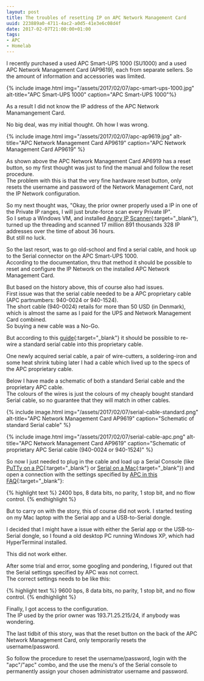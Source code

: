 ```yaml
---
layout: post
title: The troubles of resetting IP on APC Network Management Card
uuid: 223889a0-4711-4ac2-a0d5-41e3e6c08d4f
date: 2017-02-07T21:00:00+01:00
tags:
- APC
- Homelab
---
```


I recently purchased a used APC Smart-UPS 1000 (SU1000) and a used APC Network Management Card (AP9619), each from separate sellers. So the amount of information and accessories was limited.

{% include image.html img="/assets/2017/02/07/apc-smart-ups-1000.jpg" alt-title="APC Smart-UPS 1000" caption="APC Smart-UPS 1000"%}

As a result I did not know the IP address of the APC Network Manamangement Card.

No big deal, was my initial thought. Oh how I was wrong<!--break-->.

{% include image.html img="/assets/2017/02/07/apc-ap9619.jpg" alt-title="APC Network Management Card AP9619" caption="APC Network Management Card AP9619" %}

As shown above the APC Network Management Card AP6919 has a reset button, so my first thought was just to find the manual and follow the reset procedure.  
The problem with this is that the very fine hardware reset button, only resets the username and password of the Network Management Card, not the IP Network configuration.

So my next thought was, "Okay, the prior owner properly used a IP in one of the Private IP ranges, I will just brute-force scan every Private IP".  
So I setup a Windows VM, and installed [Angry IP Scanner](http://angryip.org){:target="_blank"}, turned up the threading and scanned 17 million 891 thousands 328 IP addresses over the time of about 36 hours.  
But still no luck.

So the last resort, was to go old-school and find a serial cable, and hook up to the Serial connector on the APC Smart-UPS 1000.  
According to the documentation, thru that method it should be possible to reset and configure the IP Network on the installed APC Network Management Card.

But based on the history above, this of course also had issues.  
First issue was that the serial cable needed to be a APC proprietary cable (APC partnumbers: 940-0024 or 940-1524).  
The short cable (940-0024) retails for more than 50 USD (in Denmark), which is almost the same as I paid for the UPS and Network Management Card combined.  
So buying a new cable was a No-Go.

But according to this [guide](http://pinoutguide.com/UPS/apc_smart_cable_pinout.shtml){:target="_blank"} it should be possible to re-wire a standard serial cable into this proprietary cable.

One newly acquired serial cable, a pair of wire-cutters, a soldering-iron and some heat shrink tubing later I had a cable which lived up to the specs of the APC proprietary cable.

Below I have made a schematic of both a standard Serial cable and the proprietary APC cable.  
The colours of the wires is just the colours of my cheaply bought standard Serial cable, so no guarantee that they will match in other cables.

{% include image.html img="/assets/2017/02/07/serial-cable-standard.png" alt-title="APC Network Management Card AP9619" caption="Schematic of standard Serial cable" %}

{% include image.html img="/assets/2017/02/07/serial-cable-apc.png" alt-title="APC Network Management Card AP9619" caption="Schematic of proprietary APC Serial cable (940-0024 or 940-1524)" %}

So now I just needed to plug in the cable and load up a Serial Console (like [PuTTy on a PC](http://www.chiark.greenend.org.uk/~sgtatham/putty/latest.html){:target="_blank"} or [Serial on a Mac](https://www.decisivetactics.com/products/serial/){:target="_blank"}) and open a connection with the settings specified by [APC in this FAQ](http://www.apc.com/us/en/faqs/FA156064/){:target="_blank"}:

{% highlight text %}
2400 bps, 8 data bits, no parity, 1 stop bit, and no flow control.
{% endhighlight %}

But to carry on with the story, this of course did not work.
I started testing on my Mac laptop with the Serial app and a USB-to-Serial dongle.

I decided that I might have a issue with either the Serial app or the USB-to-Serial dongle, so I found a old desktop PC running Windows XP, which had HyperTerminal installed.

This did not work either.

After some trial and error, some googling and pondering, I figured out that the Serial settings specified by APC was not correct.  
The correct settings needs to be like this:

{% highlight text %}
9600 bps, 8 data bits, no parity, 1 stop bit, and no flow control.
{% endhighlight %}

Finally, I got access to the configuration.  
The IP used by the prior owner was 193.71.25.215/24, if anybody was wondering.

The last tidbit of this story, was that the reset button on the back of the APC Network Management Card, only temporarily resets the username/password.

So follow the procedure to reset the username/password, login with the "apc"/"apc" combo, and the use the menu's of the Serial console to permanently assign your chosen administrator username   and password.
